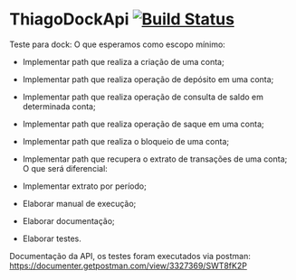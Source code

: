# ThiagoDockApi   [![Build Status](https://travis-ci.com/thiagolg123/ThiagoDockApi.svg?branch=master)](https://travis-ci.com/thiagolg123/ThiagoDockApi)
Teste para dock:
O que esperamos como escopo mínimo:

* Implementar path que realiza a criação de uma conta;
* Implementar path que realiza operação de depósito em uma conta;
* Implementar path que realiza operação de consulta de saldo em determinada conta;
* Implementar path que realiza operação de saque em uma conta;
* Implementar path que realiza o bloqueio de uma conta;
* Implementar path que recupera o extrato de transações de uma conta;
O que será diferencial:

* Implementar extrato por período;
* Elaborar manual de execução;
* Elaborar documentação;
* Elaborar testes.


Documentação da API, os testes foram executados via postman:
https://documenter.getpostman.com/view/3327369/SWT8fK2P
